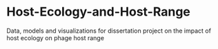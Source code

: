 # Host-Ecology-and-Host-Range
Data, models and visualizations for dissertation project on the impact of host ecology on phage host range
